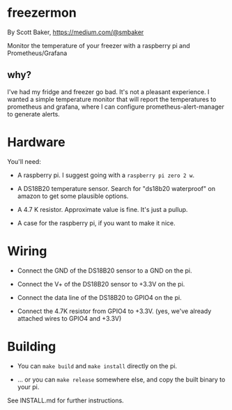 # freezermon
By Scott Baker, https://medium.com/@smbaker

Monitor the temperature of your freezer with a raspberry pi and Prometheus/Grafana

## why?

I've had my fridge and freezer go bad. It's not a pleasant experience. I wanted a simple
temperature monitor that will report the temperatures to prometheus and grafana, where
I can configure prometheus-alert-manager to generate alerts.

# Hardware

You'll need:

* A raspberry pi. I suggest going with a `raspberry pi zero 2 w`.

* A DS18B20 temperature sensor. Search for "ds18b20 waterproof" on amazon to get some
  plausible options.

* A 4.7 K resistor. Approximate value is fine. It's just a pullup.

* A case for the raspberry pi, if you want to make it nice.

# Wiring

* Connect the GND of the DS18B20 sensor to a GND on the pi.

* Connect the V+ of the DS18B20 sensor to +3.3V on the pi.

* Connect the data line of the DS18B20 to GPIO4 on the pi.

* Connect the 4.7K resistor from GPIO4 to +3.3V.
  (yes, we've already attached wires to GPIO4 and +3.3V)

# Building

* You can `make build` and `make install` directly on the pi.

* ... or you can `make release` somewhere else, and copy the built binary
  to your pi.

See INSTALL.md for further instructions.
